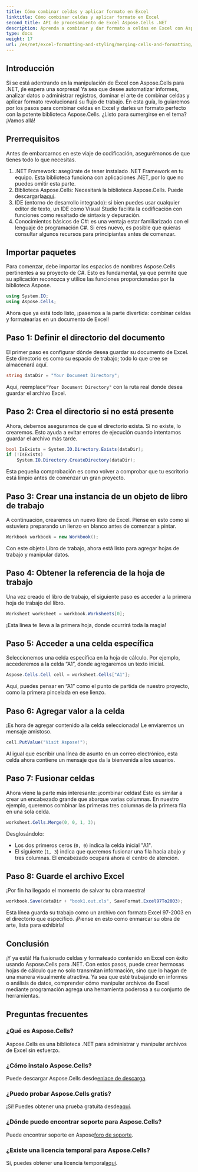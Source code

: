 ```yaml
---
title: Cómo combinar celdas y aplicar formato en Excel
linktitle: Cómo combinar celdas y aplicar formato en Excel
second_title: API de procesamiento de Excel Aspose.Cells .NET
description: Aprenda a combinar y dar formato a celdas en Excel con Aspose.Cells para .NET en este tutorial detallado. Simplifique sus tareas de automatización de Excel.
type: docs
weight: 17
url: /es/net/excel-formatting-and-styling/merging-cells-and-formatting/
---
```

## Introducción
Si se está adentrando en la manipulación de Excel con Aspose.Cells para .NET, ¡le espera una sorpresa! Ya sea que desee automatizar informes, analizar datos o administrar registros, dominar el arte de combinar celdas y aplicar formato revolucionará su flujo de trabajo. En esta guía, lo guiaremos por los pasos para combinar celdas en Excel y darles un formato perfecto con la potente biblioteca Aspose.Cells. ¿Listo para sumergirse en el tema? ¡Vamos allá!
## Prerrequisitos
Antes de embarcarnos en este viaje de codificación, asegurémonos de que tienes todo lo que necesitas.
1. .NET Framework: asegúrate de tener instalado .NET Framework en tu equipo. Esta biblioteca funciona con aplicaciones .NET, por lo que no puedes omitir esta parte.
2.  Biblioteca Aspose.Cells: Necesitará la biblioteca Aspose.Cells. Puede descargarla[aquí](https://releases.aspose.com/cells/net/).
3. IDE (entorno de desarrollo integrado): si bien puedes usar cualquier editor de texto, un IDE como Visual Studio facilita la codificación con funciones como resaltado de sintaxis y depuración.
4. Conocimientos básicos de C#: es una ventaja estar familiarizado con el lenguaje de programación C#. Si eres nuevo, es posible que quieras consultar algunos recursos para principiantes antes de comenzar.
## Importar paquetes
Para comenzar, debe importar los espacios de nombres Aspose.Cells pertinentes a su proyecto de C#. Esto es fundamental, ya que permite que su aplicación reconozca y utilice las funciones proporcionadas por la biblioteca Aspose.
```csharp
using System.IO;
using Aspose.Cells;
```
Ahora que ya está todo listo, ¡pasemos a la parte divertida: combinar celdas y formatearlas en un documento de Excel!
## Paso 1: Definir el directorio del documento
El primer paso es configurar dónde desea guardar su documento de Excel. Este directorio es como su espacio de trabajo; todo lo que cree se almacenará aquí. 
```csharp
string dataDir = "Your Document Directory";
```
 Aquí, reemplace`"Your Document Directory"` con la ruta real donde desea guardar el archivo Excel. 
## Paso 2: Crea el directorio si no está presente
Ahora, debemos asegurarnos de que el directorio exista. Si no existe, lo crearemos. Esto ayuda a evitar errores de ejecución cuando intentamos guardar el archivo más tarde.
```csharp
bool IsExists = System.IO.Directory.Exists(dataDir);
if (!IsExists)
    System.IO.Directory.CreateDirectory(dataDir);
```
Esta pequeña comprobación es como volver a comprobar que tu escritorio está limpio antes de comenzar un gran proyecto. 
## Paso 3: Crear una instancia de un objeto de libro de trabajo
A continuación, crearemos un nuevo libro de Excel. Piense en esto como si estuviera preparando un lienzo en blanco antes de comenzar a pintar. 
```csharp
Workbook workbook = new Workbook();
```
Con este objeto Libro de trabajo, ahora está listo para agregar hojas de trabajo y manipular datos.
## Paso 4: Obtener la referencia de la hoja de trabajo
Una vez creado el libro de trabajo, el siguiente paso es acceder a la primera hoja de trabajo del libro. 
```csharp
Worksheet worksheet = workbook.Worksheets[0];
```
¡Esta línea te lleva a la primera hoja, donde ocurrirá toda la magia!
## Paso 5: Acceder a una celda específica
Seleccionemos una celda específica en la hoja de cálculo. Por ejemplo, accederemos a la celda “A1”, donde agregaremos un texto inicial.
```csharp
Aspose.Cells.Cell cell = worksheet.Cells["A1"];
```
Aquí, puedes pensar en “A1” como el punto de partida de nuestro proyecto, como la primera pincelada en ese lienzo.
## Paso 6: Agregar valor a la celda
¡Es hora de agregar contenido a la celda seleccionada! Le enviaremos un mensaje amistoso.
```csharp
cell.PutValue("Visit Aspose!");
```
Al igual que escribir una línea de asunto en un correo electrónico, esta celda ahora contiene un mensaje que da la bienvenida a los usuarios.
## Paso 7: Fusionar celdas
Ahora viene la parte más interesante: ¡combinar celdas! Esto es similar a crear un encabezado grande que abarque varias columnas. En nuestro ejemplo, queremos combinar las primeras tres columnas de la primera fila en una sola celda.
```csharp
worksheet.Cells.Merge(0, 0, 1, 3);
```
Desglosándolo:
- Los dos primeros ceros (`0, 0`) indica la celda inicial "A1".
- El siguiente (`1, 3`) indica que queremos fusionar una fila hacia abajo y tres columnas. El encabezado ocupará ahora el centro de atención.
## Paso 8: Guarde el archivo Excel
¡Por fin ha llegado el momento de salvar tu obra maestra! 
```csharp
workbook.Save(dataDir + "book1.out.xls", SaveFormat.Excel97To2003);
```
Esta línea guarda su trabajo como un archivo con formato Excel 97-2003 en el directorio que especificó. ¡Piense en esto como enmarcar su obra de arte, lista para exhibirla!
## Conclusión
¡Y ya está! Ha fusionado celdas y formateado contenido en Excel con éxito usando Aspose.Cells para .NET. Con estos pasos, puede crear hermosas hojas de cálculo que no solo transmitan información, sino que lo hagan de una manera visualmente atractiva. Ya sea que esté trabajando en informes o análisis de datos, comprender cómo manipular archivos de Excel mediante programación agrega una herramienta poderosa a su conjunto de herramientas.
## Preguntas frecuentes
### ¿Qué es Aspose.Cells?
Aspose.Cells es una biblioteca .NET para administrar y manipular archivos de Excel sin esfuerzo. 
### ¿Cómo instalo Aspose.Cells?
 Puede descargar Aspose.Cells desde[enlace de descarga](https://releases.aspose.com/cells/net/).
### ¿Puedo probar Aspose.Cells gratis?
 ¡Sí! Puedes obtener una prueba gratuita desde[aquí](https://releases.aspose.com/).
### ¿Dónde puedo encontrar soporte para Aspose.Cells?
 Puede encontrar soporte en Aspose[foro de soporte](https://forum.aspose.com/c/cells/9).
### ¿Existe una licencia temporal para Aspose.Cells?
 Sí, puedes obtener una licencia temporal[aquí](https://purchase.aspose.com/temporary-license/).